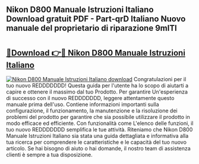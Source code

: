 ## Nikon D800 Manuale Istruzioni Italiano Download gratuit PDF - Part-qrD Italiano Nuovo manuale del proprietario di riparazione 9mlTl

# <h2><a href="http://dfbgpv.blite.top/?on=Nikon+D800+Manuale+Istruzioni+Italiano">🔗Download 👉🔴 Nikon D800 Manuale Istruzioni Italiano</a></h2>

[![Nikon D800 Manuale Istruzioni Italiano download](https://i.imgur.com/lujVjoI.png)](http://dfbgpv.blite.top/?on=Nikon+D800+Manuale+Istruzioni+Italiano)
Congratulazioni per il tuo nuovo REDDDDDDD! Questa guida per l'utente ha lo scopo di aiutarti a capire e ottenere il massimo dal tuo Prodotto. Per garantire Un'esperienza di successo con il nuovo REDDDDDDD, leggere attentamente questo manuale prima dell'uso. Contiene informazioni importanti sulla configurazione, il funzionamento, la manutenzione e la risoluzione dei problemi del prodotto per garantire che sia possibile utilizzare il prodotto in modo efficace ed efficiente. Con funzionalità come L'elenco delle funzioni, il tuo nuovo REDDDDDDD semplifica le tue attività. Riteniamo che Nikon D800 Manuale Istruzioni Italiano sia stata una guida dettagliata e informativa alla tua ricerca per comprendere le caratteristiche e le capacità del tuo nuovo articolo. Se hai bisogno di aiuto o hai domande, il nostro team di assistenza clienti è sempre a tua disposizione.

